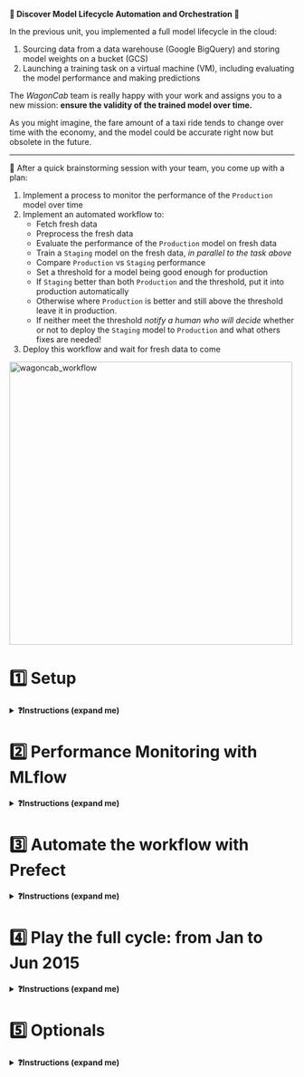 
**🥁 Discover Model Lifecycle Automation and Orchestration 🎻**

In the previous unit, you implemented a full model lifecycle in the cloud:
1. Sourcing data from a data warehouse (Google BigQuery) and storing model weights on a bucket (GCS)
2. Launching a training task on a virtual machine (VM), including evaluating the model performance and making predictions

The _WagonCab_ team is really happy with your work and assigns you to a new mission: **ensure the validity of the trained model over time.**

As you might imagine, the fare amount of a taxi ride tends to change over time with the economy, and the model could be accurate right now but obsolete in the future.

---

🤯 After a quick brainstorming session with your team, you come up with a plan:
1. Implement a process to monitor the performance of the `Production` model over time
2. Implement an automated workflow to:
    - Fetch fresh data
    - Preprocess the fresh data
    - Evaluate the performance of the `Production` model on fresh data
    - Train a `Staging` model on the fresh data, _in parallel to the task above_
    - Compare `Production` vs `Staging` performance
    - Set a threshold for a model being good enough for production
    - If `Staging` better than both `Production` and the threshold, put it into production automatically
    - Otherwise where `Production` is better and still above the threshold leave it in production.
    - If neither meet the threshold *notify a human who will decide* whether or not to deploy the `Staging` model to `Production` and what others fixes are needed!
3. Deploy this workflow and wait for fresh data to come

<img src="https://wagon-public-datasets.s3.amazonaws.com/data-science-images/07-ML-OPS/wagoncab-workflow.png" alt="wagoncab_workflow" height=500>


# 1️⃣ Setup

<details>
  <summary markdown='span'><strong>❓Instructions (expand me)</strong></summary>

## Install Requirements

**💻 Install version `0.0.10` of the `taxifare` package with `make reinstall_package`**

Notice we've added 3 new packages: `mlflow`, `prefect` and `psycopg2-binary`

**✅ Check your `taxifare` package version**

```bash
pip list | grep taxifare
# taxifare                  0.0.10
```

**💻 _copy_ the `.env.sample` file, _fill_ `.env`, _allow_ `direnv`**

We want to see some proper learning curve today: Let's set

```bash
DATA_SIZE='200k'
```

We'll move to `all` at the very end!

🏁 You are up and ready!

</details>


# 2️⃣ Performance Monitoring with MLflow

<details>
  <summary markdown='span'><strong>❓Instructions (expand me)</strong></summary>


🤯 You may remember that handling model versioning with local storage or GCS was quite shaky! We had to store weights as `model/{current_timestamp}.h5`, then and sort by most_recent etc...

🤗 Welcome **MLFlow**! It will:
- **store** both trained models weights and the results of our experiments (metrics, params) in the cloud!
- allow us to **tag** our models
- allow us to visually **monitor** the evolution of the performance of our models, experiment after experiment!

🔎 We have only slightly updated your taxifare package compared with unit 02:
- `interface/main.py`: `train()` and `evaluate()` are now decorated with `@mlflow_run`
- `ml_logic/registry.py`: defines `mlflow_run()` to automatically log TF training params!
- `interface/workflow.py`: (Keep for later) Entry point to run the _"re-train-if-performance-decreases"_ worflow)

## 2.1) Configure your Project for MLflow

#### MLflow Server

> The **WagonCab** tech team put in production an **MLflow** server located at [https://mlflow.lewagon.ai](https://mlflow.lewagon.ai), you will use in to track your experiments and store your trained models.

#### Environment Variables

**📝 Look at your `.env` file and discover 4 new variables to edit**:

- `MODEL_TARGET` (`local`, `gcs`, or now `mlflow`) which defines how the `taxifare` package should save the _outputs of the training_
- `MLFLOW_TRACKING_URI`
- `MLFLOW_EXPERIMENT`, which is the name of the experiment, should contain `taxifare_experiment_<user.github_nickname>`
- `MLFLOW_MODEL_NAME`, which is the name of your model, should contain `taxifare_<user.github_nickname>`


**🧪 Run the tests with `make test_mlflow_config`**

## 2.2) Update `taxifare` package to push your training results to MLflow

Now that your MLflow config is set up, you need to update your package so that the trained **model**, its **params** and its **performance metrics** are pushed to MLflow every time you run an new experiment, i.e. a new training.

#### a): Understand the setup

**❓ Which module of your `taxifare` package is responsible for saving the training outputs?**

<details>
  <summary markdown='span'>Answer</summary>

It is the role of the `taxifare.ml_logic.registry` module to save the trained model, its parameters, and its performance metrics, all thanks to the `save_model()`, `save_results()`, and `mlflow_run()` functions.

- `save_model` to save the models!
- `save_results` to save parameters and metrics
- `mlflow_run` is a decorator to start the runs and start the tf autologging
</details>

#### b): Do the first train run!

First, check if you already have a processed dataset available with the correct DATA_SIZE.

```bash
make show_sources_all
```

If not,
```bash
make run_preprocess
```

Now, lets do a first run of training to see what our decorator `@mlflow_run` creates for us thanks to  `mlflow.tensorflow.autolog()`

```bash
make run_train
```

☝️ This time, you should see the print "✅ mlflow_run autolog done"

**❓ Checkout what is logged on your experiment on https://mlflow.lewagon.ai/**
- Try to plot the your learning curve of `mae` and `val_mae` as function of epochs directly on the website UI !

#### c): Save the additional params manually on mlflow!

Beyond tensorflow specific training metrics, what else do you think we would want to log as well ?

<details>
<summary markdown='span'>💡 Solution</summary>

We can give more context:
  - Was this a train() run or evaluate()?
  - Data: How much data was used for this training run!
  - etc...

</details>


**❓ Edit `registry::save_results` so that when the model target is mlflow also save our additional params and metrics to mlflow.**

💡 Try Cmd-Shift-R for global symbol search - thank me later =)

<details>
<summary markdown='span'>🎁 Solution</summary>

For params
```python
if MODEL_TARGET == "mlflow":
    if params is not None:
        mlflow.log_params(params)
    if metrics is not None:
        mlflow.log_metrics(metrics)
    print("✅ Results saved on mlflow")
```

</details>


#### d): Save the model weights through MLflow, instead of manually on GCS


Let's have a look at `taxifare.ml_logic.registry::save_model`

- 🤯 Handling model versioning manually with local storage or GCS was quite shaky! We have to store weights as `model/{current_timestamp}.h5`, then and sort by most_recent etc...

- Let's use mlflow `mlflow.tensorflow.log_model` method to store model for us instead! MLflow will use its own AWS S3 bucket (equivalent to GCS) !

**💻 Complete the first step of the `save_model` function**

```python
# registry.py
def save_model():
    # [...]

    if MODEL_TARGET == "mlflow":
        # YOUR CODE HERE

```

<details>
<summary markdown='span'>🎁 Solution</summary>

```python
mlflow.tensorflow.log_model(model=model,
                        artifact_path="model",
                        registered_model_name=MLFLOW_MODEL_NAME
                        )
print("✅ Model saved to mlflow")
```



</details>

#### e): Automatic staging

Once a new model is trained, it should be moved into staging, and then compared with the model in production, if there is an improvement it should be moved into production instead!

❓ Add your code at the section in `interface.main` using `registry.mlflow_transition_model`:

```python
    def train():
    # [...]
        # The latest model should be moved to staging
        pass  # YOUR CODE HERE
```


Make a final training so as to save model to ML flow in "Staging" stage
🤔 Why staging? We never want to put in production a model without checking it's metric first!


```bash
make run_train
```
It should print something like this

- ✅ Model saved to mlflow
- ✅ Model <model_name> version 1 transitioned from None to Staging

Take a look at your model now on [https://mlflow.lewagon.ai](https://mlflow.lewagon.ai)

<details>
  <summary markdown='span'> 💡 You should get something like this </summary>

  <img style="width: 100%;" src='https://wagon-public-datasets.s3.amazonaws.com/data-science-images/07-ML-OPS/mlflow_push_model.png' alt='mlflow_push_model'/>

</details>

## 2.3) Make a Prediction from your Model Saved in MLflow

"What's the point of storing my model on MLflow", you say? Well, for starters, MLflow allows you to very easily handle the lifecycle stage of the model (_None_, _Staging_ or _Production_) to synchronize the information across the team. And more importantly, it allows any application to load a trained model at any given stage to make a prediction.

First, notice that `make run_pred` requires a model in Production by default (not in Staging)

👉 Let's manually change your model from "Staging" to "Production" in mlflow graphical UI!

<img src='https://wagon-public-datasets.s3.amazonaws.com/data-science-images/07-ML-OPS/model_staging.png'>

**💻 Then, complete the `load_model` function in the `taxifare.ml_logic.registry` module**

- And try to run a prediction using `make run_pred`
- 💡 Hint:  Have a look at the [MLflow Python API for Tensorflow](https://mlflow.org/docs/2.1.1/python_api/mlflow.tensorflow.html) and find a function to retrieve your trained model.

<details>
  <summary markdown='span'>🎁 Solution</summary>

```python
mlflow.set_tracking_uri(MLFLOW_TRACKING_URI)
client = MlflowClient()

try:
    model_versions = client.get_latest_versions(name=MLFLOW_MODEL_NAME, stages=[stage])
    model_uri = model_versions[0].source
    assert model_uri is not None
except:
    print(f"\n❌ No model found with name {MLFLOW_MODEL_NAME} in stage {stage}")
    return None

model = mlflow.tensorflow.load_model(model_uri=model_uri)

print("✅ model loaded from mlflow")
```
</details>

**💻 Check that you can also evaluate your production model by calling `make run_evaluate`**

✅ When you are all set, track your progress on Kitt with `make test_kitt`
🏁 Congrats! Your `taxifare` package is now persisting every aspect of your experiments on **MLflow**, and you have a _production-ready_ model!

</details>

# 3️⃣ Automate the workflow with Prefect

<details>
  <summary markdown='span'><strong>❓Instructions (expand me)</strong></summary>


Currently our retraining process relies on us running and comparing results manually. Lets build a prefect workflow to automate this process!

## 3.1) Prefect setup

- Checkout the `.env` make sure **PREFECT_FLOW_NAME** is filled.
- **Go to https://www.prefect.io/**, log in and then create a workspace!
- **Authenticate via the cli**:
```bash
prefect cloud login
```

📝 Edit your `.env` project configuration file:**
- `PREFECT_FLOW_NAME` should follow the `taxifare_lifecycle_<user.github_nickname>` convention
- `PREFECT_LOG_LEVEL` should say `WARNING`(more info [here](https://docs.prefect.io/core/concepts/logging.html)).

**🧪 Run the tests with `make test_prefect_config`**

Now by running `make run_workflow` on your prefect cloud dashboard you should see an empty flow run appear on your cloud dashboard.

## 3.2) Build your flow!

🎯 Now you need to work on completing `train_flow()` that you will find in `workflow.py`.

```python
@flow(name=PREFECT_FLOW_NAME)
def train_flow():
    """
    Build the prefect workflow for the `taxifare` package. It should:
    - preprocess 1 month of new data, starting from EVALUATION_START_DATE
    - compute `old_mae` by evaluating current production model in this new month period
    - compute `new_mae` by re-training then evaluating current production model on this new month period
    - if new better than old, replace current production model by new one
    - if neither models are good enough, send a notification!
    """
```

#### a) Lets start by just the first two tasks to get `old_mae`

💡 Keep your code DRY: Our tasks simply call our various `main.py` entrypoints with argument of our choice! We could even get rid of them entirely and simply decorate our main entrypoints with @tasks. How elegant is that!

💡 Quick TLDR on how prefect works:

```python
# Define your tasks
@task
def task1():
  pass

@task
def task2():
  pass

# Define your workflow
@flow
def myworkflow():
    # Define the orchestration graph ("DAG")
    task1_future = task1.submit()
    task2_future = task2.submit(..., wait_for=[task1_future]) # <-- task2 starts only after task1

    # Compute your results as actual python object
    task1_result = task1_future.result()
    task2_result = task2_future.result()

    # Do something with the results (e.g. compare them)
    assert task1_result < task2_result

# Actually launch your workflow
myworkflow()
```

**🧪 Check your code with `make run_workflow`**

You should see two tasks run one after the other like below 👇

<img src="https://wagon-public-datasets.s3.amazonaws.com/data-science-images/07-ML-OPS/prefect-preprocess-evaluate.png" width=700>

#### b) Then try to add the last 2 tasks: `new_mae` computation and comparison for deployment to Prod !

💡 In the flow task `re_train` make sure to set split size to 0.2: as only using 0.02 won't be enough when we are getting new data for just one month.

**🧪 `make run_workflow` again: you should see a workflow like this in your prefect dashboard**

<img src="https://wagon-public-datasets.s3.amazonaws.com/data-science-images/07-ML-OPS/retrain-jan.png" width=700>

#### c) What if neither model are good enough ?

We have a scenario where **neither model is good enough** - in that case, we want to send messages to our team and say what has happened with a model depending on the retraining!

**❓ Implement the `notify` task**

<details>
  <summary markdown='span'>👇 Code to copy-paste</summary>


```python
# flow.py
import requests

@task
def notify(old_mae, new_mae):
    """
    Notify about the performance
    """
    base_url = 'https://wagon-chat.herokuapp.com'
    channel = 'YOUR_BATCH_NUMBER' # Change to your batch number
    url = f"{base_url}/{channel}/messages"
    author = 'YOUR_GITHUB_NICKNAME' # Change this to your github nickname
    if new_mae < old_mae and new_mae < 2.5:
        content = f"🚀 New model replacing old in production with MAE: {new_mae} the Old MAE was: {old_mae}"
    elif old_mae < 2.5:
        content = f"✅ Old model still good enough: Old MAE: {old_mae} - New MAE: {new_mae}"
    else:
        content = f"🚨 No model good enough: Old MAE: {old_mae} - New MAE: {new_mae}"
    data = dict(author=author, content=content)
    response = requests.post(url, data=data)
    response.raise_for_status()
```

</details>

✅ When you are all set, track your results on Kitt with `make test_kitt`

</details>


# 4️⃣ Play the full cycle: from Jan to Jun 2015

<details>
  <summary markdown='span'><strong>❓Instructions (expand me)</strong></summary>

## 4.1) Let's get real with `all` data! 💪

First, train a full model **up to Jan 2015** on `all` data

```bash
DATA_SIZE='all'
MLFLOW_MODEL_NAME=taxifare_<user.github_nickname>_all
```

```bash
direnv reload
```

ONLY IF you haven't done it yet with `all` data in the past!
```bash
# make run_preprocess
```

Then
```bash
make run_train
```

✅ And manually put this first model manually to production.

**📆 We are now end January**

```bash
EVALUATION_START_DATE="2015-01-01"
```

Compare your current model with a newly trained one

```bash
make run_workflow
```

🎉 Our new model retrained on the data in Jan should performs slightly better so we have rolled it into production!

✅ Check your notification on [https://wagon-chat.herokuapp.com/<user.github_nickname>](https://wagon-chat.herokuapp.com/<user.github_nickname>)

**📆 We are now end February**

```bash
EVALUATION_START_DATE="2015-02-01"
direnv reload
make run_workflow
```

**📆 We are now end March**
```bash
EVALUATION_START_DATE="2015-03-01"
direnv reload
make run_workflow
```

**📆 We are now end April**
...


🏁🏁🏁🏁 Congrats on plugging the `taxifare` package into a fully automated workflow lifecycle!

</details>


# 5️⃣ Optionals

<details>
  <summary markdown='span'><strong>❓Instructions (expand me)</strong></summary>

### Model Fine-Tuning

1. Before deciding which model version to put in production, try a couple of hyperparameters during the training phase, by wisely testing (grid-searching?) various values for `batch_size`,  `learning_rate` and `patience`.
2. In addition, after fine-tuning and deciding on a model, try to re-train using the whole new dataset of each month, and not just the "train_new".

### Prefect orion server

1. Try to replace prefect cloud with a locally run [prefect local UI](https://docs.prefect.io/ui/overview/#using-the-prefect-ui)
2. Add a work queue
3. Put this onto a vm to with a schedule to have a truly automated model lifecycle!

</details>
